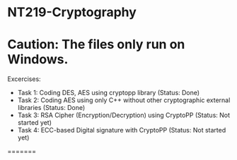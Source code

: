# NT219-Cryptography
Caution: The files only run on Windows.
=======

Excercises: 
+ Task 1: Coding DES, AES using cryptopp library (Status: Done)
+ Task 2: Coding AES using only C++ without other cryptographic external libraries (Status: Done)
+ Task 3: RSA Cipher (Encryption/Decryption) using CryptoPP (Status: Not started yet)
+ Task 4: ECC-based Digital signature with CryptoPP (Status: Not started yet)

=======

